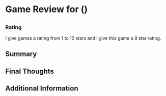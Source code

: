 # Game Review for ()

## 

### 


### Rating
I give games a rating from 1 to 10 stars and I give this game a 8 star rating.

## Summary

## Final Thoughts

## Additional Information



